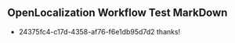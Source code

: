 ## OpenLocalization Workflow Test MarkDown
* 24375fc4-c17d-4358-af76-f6e1db95d7d2 thanks!

<!--HONumber=Aug16_HO3-->


